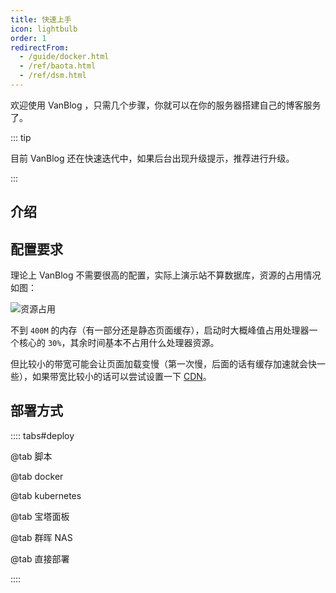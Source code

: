 ```yaml
---
title: 快速上手
icon: lightbulb
order: 1
redirectFrom:
  - /guide/docker.html
  - /ref/baota.html
  - /ref/dsm.html
---
```


欢迎使用 VanBlog ，只需几个步骤，你就可以在你的服务器搭建自己的博客服务了。

<!-- more -->

::: tip

目前 VanBlog 还在快速迭代中，如果后台出现升级提示，推荐进行升级。

:::

## 介绍

<!-- @include: @/info.snippet.md -->

## 配置要求

理论上 VanBlog 不需要很高的配置，实际上演示站不算数据库，资源的占用情况如图：

![资源占用](https://www.mereith.com/static/img/bd2a2c983aa92288106652294a892494.clipboard-2022-09-03.png)

不到 `400M` 的内存（有一部分还是静态页面缓存），启动时大概峰值占用处理器一个核心的 `30%`，其余时间基本不占用什么处理器资源。

但比较小的带宽可能会让页面加载变慢（第一次慢，后面的话有缓存加速就会快一些），如果带宽比较小的话可以尝试设置一下 [CDN](../faq/deploy.md#如何部署到-cdn)。

## 部署方式

:::: tabs#deploy

@tab 脚本

<!-- @include: ./script.snippet.md -->

@tab docker

<!-- @include: ./docker.snippet.md -->

@tab kubernetes

<!-- @include: ./kubernetes.snippet.md -->

@tab 宝塔面板

<!-- @include: ./bt-panel.snippet.md -->

@tab 群晖 NAS

<!-- @include: ./dsm.snippet.md -->

@tab 直接部署

<!-- @include: ./direct.snippet.md -->

::::
